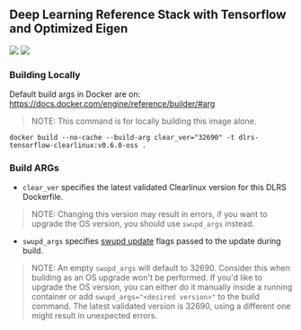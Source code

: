 ## Deep Learning Reference Stack with Tensorflow and Optimized Eigen

[![](https://images.microbadger.com/badges/image/clearlinux/stacks-dlrs-oss.svg)](https://microbadger.com/images/clearlinux/stacks-dlrs-oss "Get your own image badge on microbadger.com")
[![](https://images.microbadger.com/badges/version/clearlinux/stacks-dlrs-oss.svg)](https://microbadger.com/images/clearlinux/stacks-dlrs-oss "Get your own version badge on microbadger.com")

### Building Locally

Default build args in Docker are on: https://docs.docker.com/engine/reference/builder/#arg

>NOTE: This command is for locally building this image alone.

```
docker build --no-cache --build-arg clear_ver="32690" -t dlrs-tensorflow-clearlinux:v0.6.0-oss .
```

### Build ARGs

* `clear_ver` specifies the latest validated Clearlinux version for this DLRS Dockerfile.
>NOTE: Changing this version may result in errors, if you want to upgrade the OS version, you should use `swupd_args` instead.

* `swupd_args` specifies [swupd update](https://github.com/clearlinux/swupd-client/blob/master/docs/swupd.1.rst#options) flags passed to the update during build.

>NOTE: An empty `swupd_args` will default to 32690. Consider this when building as an OS upgrade won't be performed. If you'd like to upgrade the OS version, you can either do it manually inside a running container or add `swupd_args="<desired version>"` to the build command. The latest validated version is 32690, using a different one might result in unexpected errors.
